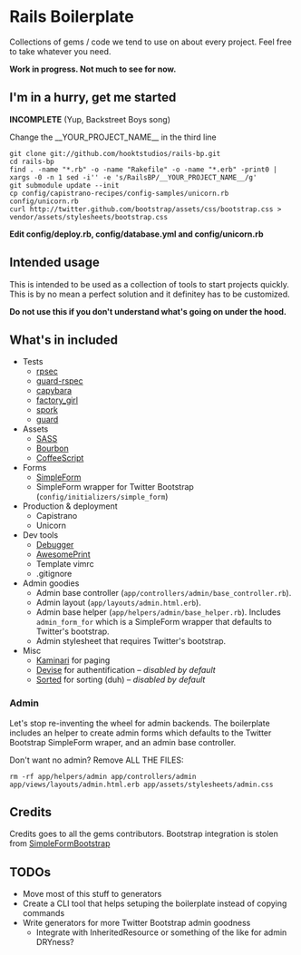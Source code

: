 # Rails Boilerplate

Collections of gems / code we tend to use on about every project.
Feel free to take whatever you need.

**Work in progress. Not much to see for now.**

## I'm in a hurry, get me started

**INCOMPLETE** (Yup, Backstreet Boys song)

Change the \_\_YOUR\_PROJECT\_NAME\_\_ in the third line

    git clone git://github.com/hooktstudios/rails-bp.git
    cd rails-bp
    find . -name "*.rb" -o -name "Rakefile" -o -name "*.erb" -print0 | xargs -0 -n 1 sed -i'' -e 's/RailsBP/__YOUR_PROJECT_NAME__/g'
    git submodule update --init
    cp config/capistrano-recipes/config-samples/unicorn.rb config/unicorn.rb
    curl http://twitter.github.com/bootstrap/assets/css/bootstrap.css > vendor/assets/stylesheets/bootstrap.css

**Edit config/deploy.rb, config/database.yml and config/unicorn.rb**

## Intended usage
This is intended to be used as a collection of tools to start projects quickly.
This is by no mean a perfect solution and it definitey has to be customized.

**Do not use this if you don't understand what's going on under the hood.**

## What's in included
* Tests
    * [rpsec](https://github.com/rspec/rspec)
    * [guard-rspec](https://github.com/guard/guard-rspec)
    * [capybara](https://github.com/jnicklas/capybara)
    * [factory\_girl](https://github.com/thoughtbot/factory_girl)
    * [spork](https://github.com/sporkrb/spork)
    * [guard](https://github.com/guard/guard)
* Assets
    * [SASS](http://sass-lang.com/)
    * [Bourbon](https://github.com/thoughtbot/bourbon)
    * [CoffeeScript](http://coffeescript.org/)
* Forms
    * [SimpleForm](https://github.com/plataformatec/simple_form)
    * SimpleForm wrapper for Twitter Bootstrap (`config/initializers/simple_form`)
* Production & deployment
    * Capistrano
    * Unicorn
* Dev tools
    * [Debugger](https://github.com/cldwalker/debugger)
    * [AwesomePrint](https://github.com/michaeldv/awesome_print)
    * Template vimrc
    * .gitignore
* Admin goodies
    * Admin base controller (`app/controllers/admin/base_controller.rb`).
    * Admin layout (`app/layouts/admin.html.erb`).
    * Admin base helper (`app/helpers/admin/base_helper.rb`). Includes
    `admin_form_for` which is a SimpleForm wrapper that defaults to Twitter's bootstrap.
    * Admin stylesheet that requires Twitter's bootstrap.
* Misc
    * [Kaminari](https://github.com/amatsuda/kaminari) for paging
    * [Devise](https://github.com/plataformatec/devise) for authentification – _disabled by default_
    * [Sorted](https://github.com/mynameisrufus/sorted) for sorting (duh) – _disabled by default_


### Admin
Let's stop re-inventing the wheel for admin backends. The boilerplate includes
an helper to create admin forms which defaults to the Twitter Bootstrap SimpleForm
wraper, and an admin base controller.

Don't want no admin? Remove ALL THE FILES:

    rm -rf app/helpers/admin app/controllers/admin app/views/layouts/admin.html.erb app/assets/stylesheets/admin.css

## Credits

Credits goes to all the gems contributors. Bootstrap integration is stolen from [SimpleFormBootstrap](https://github.com/rafaelfranca/simple_form-bootstrap)

## TODOs
* Move most of this stuff to generators
* Create a CLI tool that helps setuping the boilerplate instead of copying commands
* Write generators for more Twitter Bootstrap admin goodness
    * Integrate with InheritedResource or something of the like for admin DRYness?
